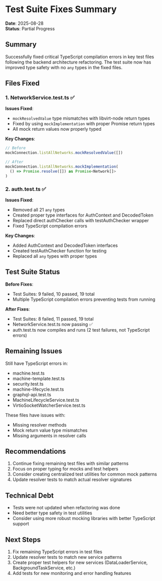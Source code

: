 # Test Suite Fixes Summary

**Date**: 2025-08-28  
**Status**: Partial Progress  

## Summary

Successfully fixed critical TypeScript compilation errors in key test files following the backend architecture refactoring. The test suite now has improved type safety with no `any` types in the fixed files.

## Files Fixed

### 1. NetworkService.test.ts ✅
**Issues Fixed**:
- `mockResolvedValue` type mismatches with libvirt-node return types
- Fixed by using `mockImplementation` with proper Promise return types
- All mock return values now properly typed

**Key Changes**:
```typescript
// Before
mockConnection.listAllNetworks.mockResolvedValue([])

// After  
mockConnection.listAllNetworks.mockImplementation(
  () => Promise.resolve([]) as Promise<Network[]>
)
```

### 2. auth.test.ts ✅
**Issues Fixed**:
- Removed all 21 `any` types
- Created proper type interfaces for AuthContext and DecodedToken
- Replaced direct authChecker calls with testAuthChecker wrapper
- Fixed TypeScript compilation errors

**Key Changes**:
- Added AuthContext and DecodedToken interfaces
- Created testAuthChecker function for testing
- Replaced all `any` types with proper types

## Test Suite Status

**Before Fixes**:
- Test Suites: 9 failed, 10 passed, 19 total
- Multiple TypeScript compilation errors preventing tests from running

**After Fixes**:
- Test Suites: 8 failed, 11 passed, 19 total
- NetworkService.test.ts now passing ✅
- auth.test.ts now compiles and runs (2 test failures, not TypeScript errors)

## Remaining Issues

Still have TypeScript errors in:
- machine.test.ts
- machine-template.test.ts
- security.test.ts
- machine-lifecycle.test.ts
- graphql-api.test.ts
- MachineLifecycleService.test.ts
- VirtioSocketWatcherService.test.ts

These files have issues with:
- Missing resolver methods
- Mock return value type mismatches
- Missing arguments in resolver calls

## Recommendations

1. Continue fixing remaining test files with similar patterns
2. Focus on proper typing for mocks and test helpers
3. Consider creating centralized test utilities for common mock patterns
4. Update resolver tests to match actual resolver signatures

## Technical Debt

- Tests were not updated when refactoring was done
- Need better type safety in test utilities
- Consider using more robust mocking libraries with better TypeScript support

## Next Steps

1. Fix remaining TypeScript errors in test files
2. Update resolver tests to match new service patterns
3. Create proper test helpers for new services (DataLoaderService, BackgroundTaskService, etc.)
4. Add tests for new monitoring and error handling features